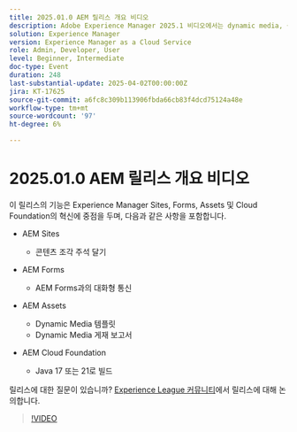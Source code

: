 ```yaml
---
title: 2025.01.0 AEM 릴리스 개요 비디오
description: Adobe Experience Manager 2025.1 비디오에서는 dynamic media, 공동 작업 도구 및 Java 21 지원을 포함하여 콘텐츠 조각, 양식 및 에셋에 대한 향상된 기능을 강조합니다.
solution: Experience Manager
version: Experience Manager as a Cloud Service
role: Admin, Developer, User
level: Beginner, Intermediate
doc-type: Event
duration: 248
last-substantial-update: 2025-04-02T00:00:00Z
jira: KT-17625
source-git-commit: a6fc8c309b113906fbda66cb83f4dcd75124a48e
workflow-type: tm+mt
source-wordcount: '97'
ht-degree: 6%

---
```



# 2025.01.0 AEM 릴리스 개요 비디오

이 릴리스의 기능은 Experience Manager Sites, Forms, Assets 및 Cloud Foundation의 혁신에 중점을 두며, 다음과 같은 사항을 포함합니다.

* AEM Sites
   * 콘텐츠 조각 주석 달기

* AEM Forms
   * AEM Forms과의 대화형 통신

* AEM Assets
   * Dynamic Media 템플릿
   * Dynamic Media 게재 보고서

* AEM Cloud Foundation
   * Java 17 또는 21로 빌드

릴리스에 대한 질문이 있습니까?  [Experience League 커뮤니티](https://adobe.ly/4l2AibQ)에서 릴리스에 대해 논의합니다.

>[!VIDEO](https://video.tv.adobe.com/v/3456081/?learn=on&enablevpops&captions=kor)
